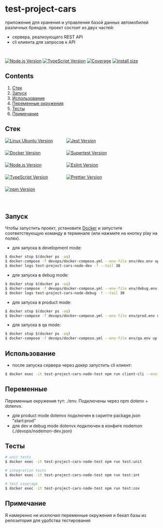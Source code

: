 # test-project-cars
приложение для хранения и управления базой данных автомобилей различных брендов.
проект состоит из двух частей: 
* сервера, реализующего REST API
* cli клиента для запросов к API

<br>
<p style="display: block; width: 100%; text-align:left;">
  <a href="https://nodejs.org/en/about" target="_blank"><img src="https://img.shields.io/badge/Node.js-v18.16.0-blue?logo=nodedotjs" alt="Node.js Version" /></a>
  <a href="https://www.typescriptlang.org/" target="_blank"><img src="https://img.shields.io/badge/TypeScript-v4.7.4-blue?logo=typescript" alt="TypeScript Version" /></a>
  <a href="" target="_blank"><img src="https://img.shields.io/badge/covarage-91.92%20-%2300c642?style=flat" alt="Coverage" /></a>
  <a href="" rel="nofollow"><img src="https://img.shields.io/badge/istall_size-236%20KB-%23ebdb32?style=flat" alt="install size"></a>
</p>

## Contents
1. [Стек](#Стек)
2. [Запуск](#Запуск)
3. [Использование](#Использование)
4. [Переменные окружения](#Переменные)
4. [Тесты](#Тесты)
5. [Примечание](#Примечание)

## Стек

<div>
    <div>
      <div style="display: flex; flex-wrap: wrap; height: 200px;">
        <div style="width: 40%; height: fit-content;"><a href="https://ubuntu.com/" target="_blank"><img src="https://img.shields.io/badge/Linux_Ubuntu-v22.04-blue?style=for-the-badge&logo=ubuntu" alt="Linux Ubuntu Version" /></a></div>
        <div style="width: 40%; height: fit-content;"><a href="https://jestjs.io/" target="_blank"><img src="https://img.shields.io/badge/Jest-v29.0.5-blue?style=for-the-badge&logo=jest" alt="Jest Version" /></a></div>
        <div style="width: 40%; height: fit-content;"><a href="https://www.docker.com/products/docker-desktop/" target="_blank"><img src="https://img.shields.io/badge/docker-v24.0.2-blue?style=for-the-badge&logo=docker" alt="Docker Version" /></a></div>
        <div style="width: 40%; height: fit-content;"><a href="https://www.npmjs.com/package/supertest" target="_blank"><img src="https://img.shields.io/badge/supertest-v6.1.3-blue?style=for-the-badge" alt="Supertest Version" /></a></div>
        <div style="width: 40%; height: fit-content;"><a href="https://nodejs.org/en/about" target="_blank"><img src="https://img.shields.io/badge/Node.js-v18.16.0-blue?style=for-the-badge&logo=nodedotjs" alt="Node.js Version" /></a></div>
        <div style="width: 40%; height: fit-content;"><a href="https://eslint.org/" target="_blank"><img src="https://img.shields.io/badge/eslint-v8.51.0-blue?style=for-the-badge&logo=eslint" alt="Eslint Version" /></a></div>
        <div style="width: 40%; height: fit-content;"><a href="https://www.typescriptlang.org/" target="_blank"><img src="https://img.shields.io/badge/TypeScript-v4.7.4-blue?style=for-the-badge&logo=typescript" alt="TypeScript Version" /></a></div>
        <div style="width: 40%; height: fit-content;"><a href="https://prettier.io/" target="_blank"><img src="https://img.shields.io/badge/prettier-v2.3.2-blue?style=for-the-badge&logo=prettier" alt="Prettier Version" /></a></div>
        <div style="width: 40%; height: fit-content;"><a href="https://www.npmjs.com/" target="_blank"><img src="https://img.shields.io/badge/npm-v9.5.1-blue?style=for-the-badge&logo=npm" alt="npm Version" /></a></div>
        </div>
    </div>
</div>
<br>

## Запуск

Чтобы запустить проект, установите 
<a href="https://www.docker.com/products/docker-desktop/" target="_blank">Docker</a>
и запустите соответствующую команду в терминале (или нажмите на кнопку play на полях).

* для запуска в development mode:

```bash
$ docker stop $(docker ps -aq)
$ docker-compose -f devops/docker-compose.yml --env-file env/dev.env up -d
$ docker logs test-project-cars-node-dev -f --tail 30
```

* для запуска в debug mode:

```bash
$ docker stop $(docker ps -aq)
$ docker-compose -f devops/docker-compose.yml --env-file env/debug.env up -d
$ docker logs test-project-cars-node-debug -f --tail 30
```

* для запуска в product mode:

```bash
$ docker stop $(docker ps -aq)
$ docker-compose -f devops/docker-compose.yml --env-file env/prod.env up -d
```

* для запуска в qa mode:

```bash
$ docker stop $(docker ps -aq)
$ docker-compose -f devops/docker-compose.yml --env-file env/qa.env up -d
```

## Использование

* после запуска сервера через докер запустить cli клиент:
```bash
$ docker exec -it test-project-cars-node-test npm run client-cli --env-file ./devops/env/.env.prod up -d
```

## Переменные

Переменные окружения тут: ./env. Подключены через npm dotenv + dotenvx.
* для product mode dotenvx подключен в скрипте package.json "start:prod"
* для dev и debug mode dotenvx подключен в конфиге nodemon (./devops/nodemon-dev.json)

## Тесты

```bash
# unit tests
$ docker exec -it test-project-cars-node-test npm run test:unit
```

```bash
# integration tests
$ docker exec -it test-project-cars-node-test npm run test:int
```

```bash
# test coverage
$ docker exec -it test-project-cars-node-test npm run test:cov
```

## Примечание
Я намеренно не исключил переменные окружения и бекап базы из репозитория для удобства тестирования 
